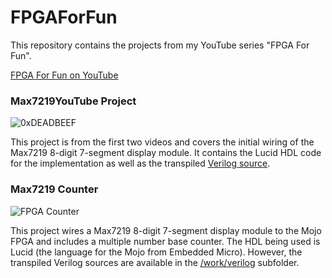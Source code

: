 # FPGAForFun
This repository contains the projects from my YouTube series "FPGA For Fun".

[FPGA For Fun on YouTube](https://www.youtube.com/watch?v=zz5LcePfOQQ&list=PLvjPFbXWvgn14EgnAEdoSsUGyvJHAAlav)

### Max7219YouTube Project

![0xDEADBEEF](https://raw.githubusercontent.com/cerkit/FPGAForFun/master/Max7219YouTube/diagrams/0xDEADBEEF_Example.JPG)

This project is from the first two videos and covers the initial wiring of the Max7219 8-digit 7-segment display module. It contains the Lucid HDL code for the implementation as well as the transpiled [Verilog source](https://github.com/cerkit/FPGAForFun/tree/master/Max7219YouTube/work/verilog).

### Max7219 Counter
![FPGA Counter](https://github.com/cerkit/FPGAForFun/blob/master/Max7219Counter/diagrams/FunWithFPGACounter.png?raw=true)

This project wires a Max7219 8-digit 7-segment display module to the Mojo FPGA and includes a multiple number base counter. The HDL being used is Lucid (the language for the Mojo from Embedded Micro). However, the transpiled Verilog sources are available in the [/work/verilog](https://github.com/cerkit/FPGAForFun/tree/master/Max7219Counter/work/verilog) subfolder.

